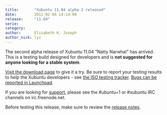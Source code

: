 ```yaml
---
title:       "Xubuntu 11.04 alpha 2 released"
date:        2011-02-04 14:14:08
release:     "11.04"
serie:       
category:    
author:      Elizabeth K. Joseph
author_nick: lyz
---
```


The second alpha release of Xubuntu 11.04 "Natty Narwhal" has arrived. This is a testing build designed for developers and is **not suggested for anyone looking for a stable system**.

[Visit the download page](http://cdimage.ubuntu.com/xubuntu/releases/11.04/alpha-2/) to give it a try. Be sure to report your testing results to help the Xubuntu developers - see [the ISO testing tracker](http://iso.qa.ubuntu.com/qatracker/build/xubuntu/all). [Bugs can be reported in Launchpad](https://launchpad.net/ubuntu/+filebug/).

If you are looking for [support](http://xubuntu.org/help), please see the #ubuntu+1 or #xubuntu IRC channels on irc.freenode.net.

Before testing this release, make sure to review the [release notes](http://www.ubuntu.com/testing/natty/alpha2).
